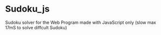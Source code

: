 Sudoku_js
=========

Sudoku solver for the Web Program made with JavaScript only (slow max 17mS to solve diffcult Sudoku)
